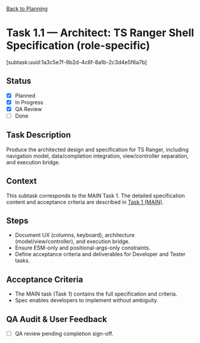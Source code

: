 [Back to Planning](./planning.md)

# Task 1.1 — Architect: TS Ranger Shell Specification (role-specific)

[subtask:uuid:1a3c5e7f-9b2d-4c6f-8a1b-2c3d4e5f6a7b]

## Status
- [x] Planned
- [x] In Progress
- [x] QA Review
- [ ] Done

## Task Description
Produce the architected design and specification for TS Ranger, including navigation model, data/completion integration, view/controller separation, and execution bridge.

## Context
This subtask corresponds to the MAIN Task 1. The detailed specification content and acceptance criteria are described in [Task 1 (MAIN)](./task-1.md).

## Steps
- Document UX (columns, keyboard), architecture (model/view/controller), and execution bridge.
- Ensure ESM-only and positional-args-only constraints.
- Define acceptance criteria and deliverables for Developer and Tester tasks.

## Acceptance Criteria
- The MAIN task (Task 1) contains the full specification and criteria.
- Spec enables developers to implement without ambiguity.

## QA Audit & User Feedback
- [ ] QA review pending completion sign-off.

